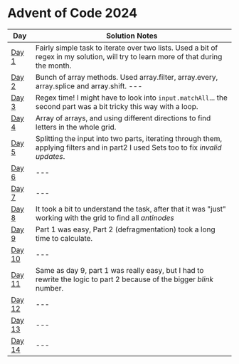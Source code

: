 # Advent of Code 2024

| Day                                            | Solution Notes                                                                                                                      |
| ---------------------------------------------- | ----------------------------------------------------------------------------------------------------------------------------------- |
| [Day 1](https://adventofcode.com/2024/day/1)   | Fairly simple task to iterate over two lists. Used a bit of regex in my solution, will try to learn more of that during the month.  |
| [Day 2](https://adventofcode.com/2024/day/2)   | Bunch of array methods. Used array.filter, array.every, array.splice and array.shift. ---                                           |
| [Day 3](https://adventofcode.com/2024/day/3)   | Regex time! I might have to look into `input.matchAll`... the second part was a bit tricky this way with a loop.                    |
| [Day 4](https://adventofcode.com/2024/day/4)   | Array of arrays, and using different directions to find letters in the whole grid.                                                  |
| [Day 5](https://adventofcode.com/2024/day/5)   | Splitting the input into two parts, iterating through them, applying filters and in part2 I used Sets too to fix _invalid updates_. |
| [Day 6](https://adventofcode.com/2024/day/6)   | ---                                                                                                                                 |
| [Day 7](https://adventofcode.com/2024/day/7)   | ---                                                                                                                                 |
| [Day 8](https://adventofcode.com/2024/day/8)   | It took a bit to understand the task, after that it was "just" working with the grid to find all _antinodes_                        |
| [Day 9](https://adventofcode.com/2024/day/9)   | Part 1 was easy, Part 2 (defragmentation) took a long time to calculate.                                                            |
| [Day 10](https://adventofcode.com/2024/day/10) | ---                                                                                                                                 |
| [Day 11](https://adventofcode.com/2024/day/11) | Same as day 9, part 1 was really easy, but I had to rewrite the logic to part 2 because of the bigger _blink_ number.               |
| [Day 12](https://adventofcode.com/2024/day/12) | ---                                                                                                                                 |
| [Day 13](https://adventofcode.com/2024/day/13) | ---                                                                                                                                 |
| [Day 14](https://adventofcode.com/2024/day/14) | ---                                                                                                                                 |
